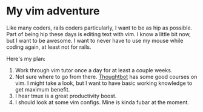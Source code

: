 My vim adventure
===

Like many coders, rails coders particularly, I want to be as hip as possible. Part of being hip these days is editing text with vim. I know a little bit now, but I want to be awesome. I want to never have to use my mouse while coding again, at least not for rails.

Here's my plan:
1. Work through vim tutor once a day for at least a couple weeks.
2. Not sure where to go from there. [Thoughtbot](learn.thoughtbot.com) has some good courses on vim. I might take a look, but I want to have basic working knowledge to get maximum benefit.
3. I hear tmux is a great productivity boost. 
4. I should look at some vim configs. Mine is kinda fubar at the moment.
